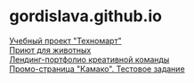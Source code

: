 # gordislava.github.io

<a href="gordislava.github.io/201369-technomart/">Учебный проект "Техномарт"</a><br>
<a href="gordislava.github.io/AnimalShelter/">Приют для животных<a><br>
<a href="gordislava.github.io/Switch/">Лендинг-портфолио креативной команды<a><br>
<a href="gordislava.github.io/Kamako/">Промо-страница "Камако". Тестовое задание<a>  
